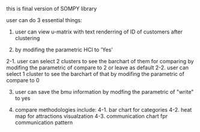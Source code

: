 this is final version of SOMPY library

user can do 3 essential things:

1. user can view u-matrix with text renderring of ID of customers after clustering 

2. by modifing the parametric HCI to 'Yes'

2-1. user can select 2 clusters to see the barchart of them for comparing by modifing the parametric of compare to 2 or leave as default
2-2. user can select 1 cluster to see the barchart of that by modifing the parametric of compare to 0

3. user can save the bmu information by modfing the parametric of "write" to yes

4. compare methodologies include:
4-1. bar chart for categories
4-2. heat map for attractions visualzation
4-3. communication chart fpr communication pattern